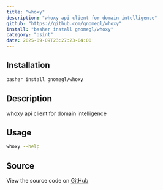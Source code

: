 ```yaml
---
title: "whoxy"
description: "whoxy api client for domain intelligence"
github: "https://github.com/gnomegl/whoxy"
install: "basher install gnomegl/whoxy"
category: "osint"
date: 2025-09-09T23:27:23-04:00
---
```


## Installation

```bash
basher install gnomegl/whoxy
```

## Description

whoxy api client for domain intelligence

## Usage

```bash
whoxy --help
```

## Source

View the source code on [GitHub](https://github.com/gnomegl/whoxy)
